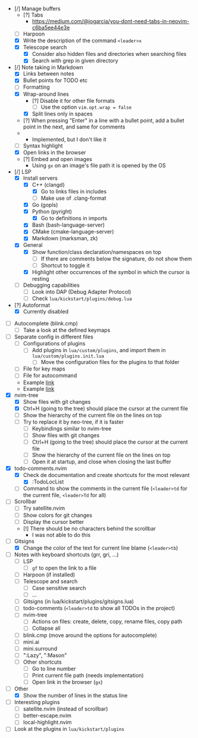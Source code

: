 - [/] Manage buffers
    - [?] Tabs
        - https://medium.com/@jogarcia/you-dont-need-tabs-in-neovim-c6ba5ee44e3e
    - [ ] Harpoon
    - [x] Write the description of the command `<leader>x`
    - [x] Telescope search 
        - [x] Consider also hidden files and directories when searching files
        - [x] Search with grep in given directory
- [/] Note taking in Markdown
    - [x] Links between notes
    - [x] Bullet points for TODO etc
    - [ ] Formatting
    - [x] Wrap-around lines
        - [?] Disable it for other file formats
            - [ ] Use the option `vim.opt.wrap = false`
        - [x] Split lines only in spaces
    - [?] When pressing "Enter" in a line with a bullet point, add a bullet point in the next, and same for comments
    -   - Implemented, but I don't like it
    - [ ] Syntax highlight
    - [x] Open links in the browser
    - [?] Embed and open images
        - Using `gx` on an image's file path it is opened by the OS
- [/] LSP
    - [x] Install servers
        - [x] C++ (clangd)
            - [x] Go to links files in includes
            - [ ] Make use of .clang-format
        - [x] Go (gopls)
        - [x] Python (pyright)
            - [x] Go to definitions in imports
        - [x] Bash (bash-language-server)
        - [x] CMake (cmake-language-server)
        - [x] Markdown (marksman, zk)
    - [x] General
        - [x] Show function/class declaration/namespaces on top
            - [ ] If there are comments below the signature, do not show them
            - [ ] Shortcut to toggle it
        - [x] Highlight other occurrences of the symbol in which the cursor is resting 
    - [ ] Debugging capabilities
        - [ ] Look into DAP (Debug Adapter Protocol)
        - [ ] Check `lua/kickstart/plugins/debug.lua`
- [?] Autoformat
    - [x] Currently disabled
- [ ] Autocomplete (blink.cmp)
    - [ ] Take a look at the defined keymaps
- [ ] Separate config in different files
    - [ ] Configurations of plugins
        - [ ] Add plugins in `lua/custom/plugins`, and import them in `lua/custom/plugins.init.lua`
            - [ ] Move the configuration files for the plugins to that folder
    - [ ] File for key maps
    - [ ] File for autocommand
    - Example [link](https://github.com/dam9000/kickstart-modular.nvim/tree/master)
    - Example [link](https://github.com/apereiroc/dotfiles/tree/main)
- [x] nvim-tree
    - [x] Show files with git changes
    - [x] Ctrl+H (going to the tree) should place the cursor at the current file
    - [ ] Show the hierarchy of the current file on the lines on top
    - [ ] Try to replace it by neo-tree, if it is faster
        - [ ] Keybindings similar to nvim-tree
        - [ ] Show files with git changes
        - [ ] Ctrl+H (going to the tree) should place the cursor at the current file
        - [ ] Show the hierarchy of the current file on the lines on top
        - [ ] Open it at startup, and close when closing the last buffer
- [x] todo-comments.nvim
    - [x] Check de documentation and create shortcuts for the most relevant
        - [x] :TodoLocList
    - [ ] Command to show the comments in the current file (`<leader>td` for the current file, `<leader>Td` for all)
- [ ] Scrollbar
    - [ ] Try satellite.nvim
    - [ ] Show colors for git changes
    - [ ] Display the cursor better
    - [!] There should be no characters behind the scrollbar
        - I was not able to do this
- [ ] Gitsigns
    - [x] Change the color of the text for current line blame (`<leader>tb`)
- [ ] Notes with keyboard shortcuts (grr, gri, ...)
    - [ ] LSP
        - [ ] `gf` to open the link to a file
    - [ ] Harpoon (if installed)
    - [ ] Telescope and search
        - [ ] Case sensitive search
        - [ ] ...
    - [ ] Gitsigns (in lua/kickstart/plugins/gitsigns.lua)
    - [ ] todo-comments (`<leader>td` to show all TODOs in the project)
    - [ ] nvim-tree 
        - [ ] Actions on files: create, delete, copy, rename files, copy path
        - [ ] Collapse all
    - [ ] blink.cmp (move around the options for autocomplete)
    - [ ] mini.ai
    - [ ] mini.surround
    - [ ] ":Lazy", ":Mason"
    - [ ] Other shortcuts
        - [ ] Go to line number
        - [ ] Print current file path (needs implementation)
        - [ ] Open link in the browser (`gx`)
- [ ] Other
    - [x] Show the number of lines in the status line
- [ ] Interesting plugins
    - [ ] satellite.nvim (instead of scrollbar)
    - [ ] better-escape.nvim
    - [ ] local-highlight.nvim
- [ ] Look at the plugins in `lua/kickstart/plugins`
